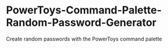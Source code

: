 # PowerToys-Command-Palette-Random-Password-Generator
Create random passwords with the PowerToys command palette
